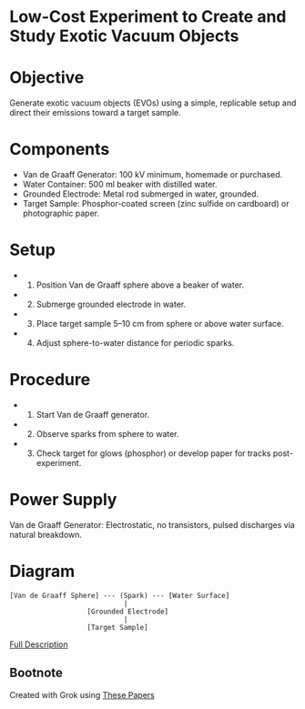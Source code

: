 # Low-Cost Experiment to Create and Study Exotic Vacuum Objects

# Objective
Generate exotic vacuum objects (EVOs) using a simple, replicable setup and direct their emissions toward a target sample.

# Components

- Van de Graaff Generator: 100 kV minimum, homemade or purchased.
- Water Container: 500 ml beaker with distilled water.
- Grounded Electrode: Metal rod submerged in water, grounded.
- Target Sample: Phosphor-coated screen (zinc sulfide on cardboard) or photographic paper.

# Setup

- 1. Position Van de Graaff sphere above a beaker of water.
- 2. Submerge grounded electrode in water.
- 3. Place target sample 5–10 cm from sphere or above water surface.
- 4. Adjust sphere-to-water distance for periodic sparks.

# Procedure

- 1. Start Van de Graaff generator.
- 2. Observe sparks from sphere to water.
- 3. Check target for glows (phosphor) or develop paper for tracks post-experiment.

# Power Supply

Van de Graaff Generator: Electrostatic, no transistors, pulsed discharges via natural breakdown.

# Diagram
```
[Van de Graaff Sphere] --- (Spark) --- [Water Surface]
                            |
                   [Grounded Electrode]
                            |
                   [Target Sample]
```

[Full Description](Detailed_description.md)


## Bootnote

Created with Grok using [These Papers](https://github.com/open-scientific/Proceedings_of_the_28th_Russian_Conference_on_Cold_Nuclear_Transmutation_and_Ball_Lightning) 
